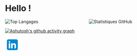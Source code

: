# Hello !


<div style="display:flex; justify-content: space-between;">
    <img src="https://github-readme-stats.vercel.app/api/top-langs/?username=marcgloaguen&layout=compact" alt="Top Langages" style="width: 45%; margin-right: 5px;">
    <img src="https://github-readme-stats.vercel.app/api?username=marcgloaguen&show_icons=true" alt="Statistiques GitHub" style="width: 45%; margin-left: 5px;">
</div>


[![Ashutosh's github activity graph](https://github-readme-activity-graph.vercel.app/graph?username=marcgloaguen&custom_title=Activity&bg_color=FFFFFF&color=2471A3&line=1A5276)](https://github.com/ashutosh00710/github-readme-activity-graph)

[![LinkedIn](LinkedIn.png)](https://www.linkedin.com/in/marcgloaguen)